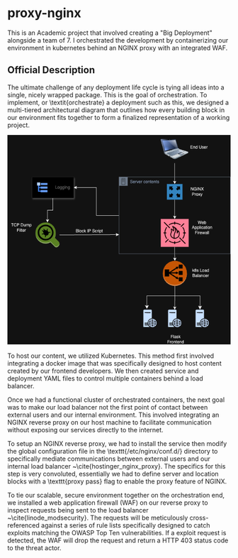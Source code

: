 # proxy-nginx

This is an Academic project that involved creating a "Big Deployment" alongside a team of 7. I orchestrated the development by containerizing our environment in kubernetes behind an NGINX proxy with an integrated WAF.

## Official Description

The ultimate challenge of any deployment life cycle is tying all ideas into a single, nicely wrapped package. This is the goal of orchestration.
To implement, or \textit{orchestrate} a deployment such as this, we designed a multi-tiered architectural diagram 
that outlines how every building block in our environment fits together to form a finalized representation of a working project. 

![alert](diagram.png)

To host our content, we utilized Kubernetes. This method first involved integrating a docker image that was specifically designed to host content created by our frontend developers.
We then created service and deployment YAML files to control multiple containers behind a load balancer. 

Once we had a functional cluster of orchestrated containers, the next goal was to make our load balancer not the first point of contact between external users and our internal environment. 
This involved integrating an NGINX reverse proxy on our host machine to facilitate communication without exposing our services directly to the internet. 

To setup an NGINX reverse proxy, we had to install the service then modify the global configuration file in the \texttt{/etc/nginx/conf.d/} directory to specifically mediate communications between external users and our internal load balancer ~\cite{hostinger_nginx_proxy}. The specifics for this step is
very convoluted, essentially we had to define server and location blocks with a \texttt{proxy pass} flag to enable the proxy feature of NGINX.

To tie our scalable, secure environment together on the orchestration end, we installed a web application firewall (WAF) on our reverse proxy to inspect requests being sent to the load balancer ~\cite{linode_modsecurity}. The requests
will be meticulously cross-referenced against a series of rule lists specifically designed to catch exploits matching the OWASP Top Ten vulnerabilities. If a exploit request is detected, the WAF will drop the request and return
a HTTP 403 status code to the threat actor.
